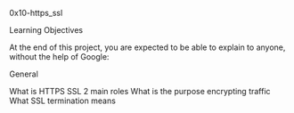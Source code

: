 0x10-https_ssl

Learning Objectives

At the end of this project, you are expected to be able to explain to anyone, without the help of Google:

General

What is HTTPS SSL 2 main roles
What is the purpose encrypting traffic
What SSL termination means
